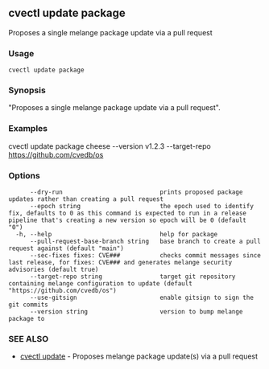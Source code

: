 ## cvectl update package

Proposes a single melange package update via a pull request

### Usage

```
cvectl update package
```

### Synopsis

"Proposes a single melange package update via a pull request".

### Examples

cvectl update package cheese --version v1.2.3 --target-repo https://github.com/cvedb/os

### Options

```
      --dry-run                           prints proposed package updates rather than creating a pull request
      --epoch string                      the epoch used to identify fix, defaults to 0 as this command is expected to run in a release pipeline that's creating a new version so epoch will be 0 (default "0")
  -h, --help                              help for package
      --pull-request-base-branch string   base branch to create a pull request against (default "main")
      --sec-fixes fixes: CVE###           checks commit messages since last release, for fixes: CVE### and generates melange security advisories (default true)
      --target-repo string                target git repository containing melange configuration to update (default "https://github.com/cvedb/os")
      --use-gitsign                       enable gitsign to sign the git commits
      --version string                    version to bump melange package to
```

### SEE ALSO

* [cvectl update](cvectl_update.md)	 - Proposes melange package update(s) via a pull request

